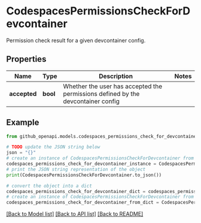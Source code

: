 # CodespacesPermissionsCheckForDevcontainer

Permission check result for a given devcontainer config.

## Properties

Name | Type | Description | Notes
------------ | ------------- | ------------- | -------------
**accepted** | **bool** | Whether the user has accepted the permissions defined by the devcontainer config | 

## Example

```python
from github_openapi.models.codespaces_permissions_check_for_devcontainer import CodespacesPermissionsCheckForDevcontainer

# TODO update the JSON string below
json = "{}"
# create an instance of CodespacesPermissionsCheckForDevcontainer from a JSON string
codespaces_permissions_check_for_devcontainer_instance = CodespacesPermissionsCheckForDevcontainer.from_json(json)
# print the JSON string representation of the object
print(CodespacesPermissionsCheckForDevcontainer.to_json())

# convert the object into a dict
codespaces_permissions_check_for_devcontainer_dict = codespaces_permissions_check_for_devcontainer_instance.to_dict()
# create an instance of CodespacesPermissionsCheckForDevcontainer from a dict
codespaces_permissions_check_for_devcontainer_from_dict = CodespacesPermissionsCheckForDevcontainer.from_dict(codespaces_permissions_check_for_devcontainer_dict)
```
[[Back to Model list]](../README.md#documentation-for-models) [[Back to API list]](../README.md#documentation-for-api-endpoints) [[Back to README]](../README.md)


